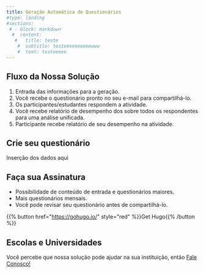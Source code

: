 ```yaml
---
title: Geração Automática de Questionários 
#type: landing
#sections:
 # - block: markdown
  #  content:
   #   title: teste
    #  subtitle: testeeeeeeeeeewww
    #  text: testeeeee
---
```


## Fluxo da Nossa Solução

1. Entrada das informações para a geração.
2. Você recebe o questionário pronto no seu e-mail para compartilhá-lo.
3. Os participantes/estudantes respondem a atividade.
4. Você recebe relatório de desempenho dos sobre todos os respondentes para uma análise unificada.
5. Participante recebe relatório de seu desempenho na atividade.

## Crie seu questionário

Inserção dos dados aqui


## Faça sua Assinatura

- Possibilidade de conteúdo de entrada e questionários maiores.
- Mais questionários mensais.
- Você pode revisar seu questionário antes de compartilhá-lo.

{{% button href="https://gohugo.io/" style="red" %}}Get Hugo{{% /button %}}

## Escolas e Universidades

Você percebe que nossa solução pode ajudar na sua instituição, então [Fale Conosco!](/fale_conosco/)